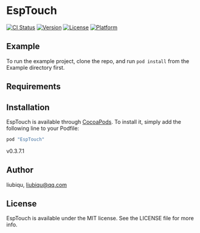 # EspTouch

[![CI Status](http://img.shields.io/travis/liubiqu/EspTouch.svg?style=flat)](https://travis-ci.org/liubiqu/EspTouch)
[![Version](https://img.shields.io/badge/pod-v3.7.1-blue.svg)](http://cocoapods.org/pods/EspTouch)
[![License](https://img.shields.io/cocoapods/l/EspTouch.svg?style=flat)](http://cocoapods.org/pods/EspTouch)
[![Platform](https://img.shields.io/cocoapods/p/EspTouch.svg?style=flat)](http://cocoapods.org/pods/EspTouch)

## Example

To run the example project, clone the repo, and run `pod install` from the Example directory first.

## Requirements

## Installation

EspTouch is available through [CocoaPods](http://cocoapods.org). To install
it, simply add the following line to your Podfile:

```ruby
pod "EspTouch"
```
v0.3.7.1


## Author

liubiqu, liubiqu@qq.com

## License

EspTouch is available under the MIT license. See the LICENSE file for more info.
